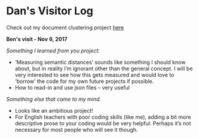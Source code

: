 # Dan's Visitor Log
Check out my document clustering project [here](https://github.com/Data-Science-for-Linguists/dan_project)


**Ben's visit - Nov 6, 2017**  

*Something I learned from you project:*  
-	‘Measuring semantic distances’ sounds like something I should know about, but in reality I’m ignorant other than the general concept. I will be very interested to see how this gets measured and would love to ‘borrow’ the code for my own future projects if possible.  
-	How to read-in and use json files – very useful  

*Something else that came to my mind.*  
-	Looks like an ambitious project!  
-	For English teachers with poor coding skills (like me), adding a bit more descriptive prose to your coding would be very helpful. Perhaps it’s not necessary for most people who will see it though.  
